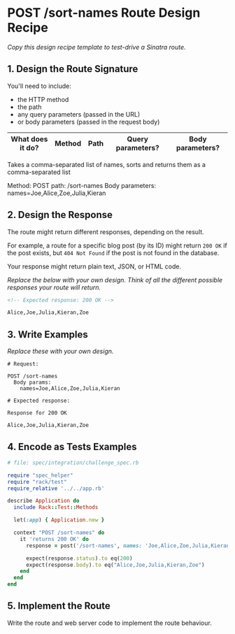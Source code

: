# POST /sort-names Route Design Recipe

_Copy this design recipe template to test-drive a Sinatra route._

## 1. Design the Route Signature

You'll need to include:
  * the HTTP method
  * the path
  * any query parameters (passed in the URL)
  * or body parameters (passed in the request body)

|What does it do?|Method|Path|Query parameters?|Body parameters?|
|--|--|--|--|--|

Takes a comma-separated list of names, sorts and returns them as a comma-separated list

Method: POST
path: /sort-names
Body parameters:
  names=Joe,Alice,Zoe,Julia,Kieran

## 2. Design the Response

The route might return different responses, depending on the result.

For example, a route for a specific blog post (by its ID) might return `200 OK` if the post exists, but `404 Not Found` if the post is not found in the database.

Your response might return plain text, JSON, or HTML code. 

_Replace the below with your own design. Think of all the different possible responses your route will return._

```html
<!-- Expected response: 200 OK -->

Alice,Joe,Julia,Kieran,Zoe
```


## 3. Write Examples

_Replace these with your own design._

```
# Request:

POST /sort-names
  Body params:
    names=Joe,Alice,Zoe,Julia,Kieran

# Expected response:

Response for 200 OK

Alice,Joe,Julia,Kieran,Zoe
```


## 4. Encode as Tests Examples

```ruby
# file: spec/integration/challenge_spec.rb

require "spec_helper"
require "rack/test"
require_relative '../../app.rb'

describe Application do
  include Rack::Test::Methods

  let(:app) { Application.new }

  context "POST /sort-names" do
    it 'returns 200 OK' do
      response = post('/sort-names', names: 'Joe,Alice,Zoe,Julia,Kieran')

      expect(response.status).to eq(200)
      expect(response.body).to eq("Alice,Joe,Julia,Kieran,Zoe")
    end
  end
end
```

## 5. Implement the Route

Write the route and web server code to implement the route behaviour.
